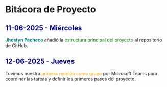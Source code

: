 # Bitácora de Proyecto

## <span style="color:darkblue;">11-06-2025 - Miércoles</span>
**<span style="color:teal;">Jhostyn Pacheco</span>** añadió la <span style="color:green;">estructura principal del proyecto</span> al repositorio de GitHub.

## <span style="color:darkblue;">12-06-2025 - Jueves</span>
Tuvimos nuestra <span style="color:orange;">primera reunión como grupo</span> por Microsoft Teams para coordinar las tareas y definir los primeros pasos del proyecto.
